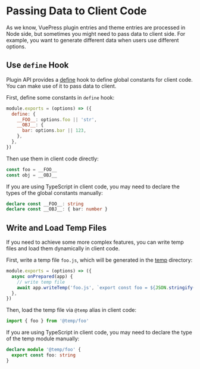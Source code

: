 # Passing Data to Client Code

As we know, VuePress plugin entries and theme entries are processed in Node side, but sometimes you might need to pass data to client side. For example, you want to generate different data when users use different options.

## Use `define` Hook

Plugin API provides a [define](../../reference/plugin-api.md#define) hook to define global constants for client code. You can make use of it to pass data to client.

First, define some constants in `define` hook:

```js
module.exports = (options) => ({
  define: {
    __FOO__: options.foo || 'str',
    __OBJ__: {
      bar: options.bar || 123,
    },
  },
})
```

Then use them in client code directly:

```js
const foo = __FOO__
const obj = __OBJ__
```

If you are using TypeScript in client code, you may need to declare the types of the global constants manually:

```ts
declare const __FOO__: string
declare const __OBJ__: { bar: number }
```

## Write and Load Temp Files

If you need to achieve some more complex features, you can write temp files and load them dynamically in client code.

First, write a temp file `foo.js`, which will be generated in the [temp](../../reference/config.md#temp) directory:

```js
module.exports = (options) => ({
  async onPrepared(app) {
    // write temp file
    await app.writeTemp('foo.js', `export const foo = ${JSON.stringify(options.foo)}`)
  },
})
```

Then, load the temp file via `@temp` alias in client code:

```js
import { foo } from '@temp/foo'
```

If you are using TypeScript in client code, you may need to declare the type of the temp module manually:

```ts
declare module '@temp/foo' {
  export const foo: string
}
```
